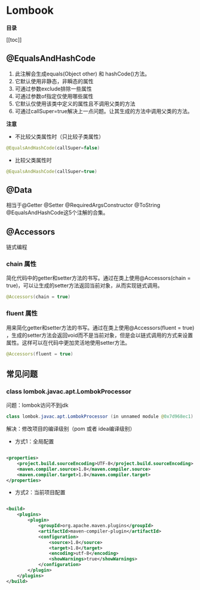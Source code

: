 # Lombook

**目录**

[[toc]]

## @EqualsAndHashCode

1. 此注解会生成equals(Object other) 和 hashCode()方法。
2. 它默认使用非静态，非瞬态的属性
3. 可通过参数exclude排除一些属性
4. 可通过参数of指定仅使用哪些属性
5. 它默认仅使用该类中定义的属性且不调用父类的方法
6. 可通过callSuper=true解决上一点问题。让其生成的方法中调用父类的方法。

**注意**

- 不比较父类属性时（只比较子类属性）

```java
@EqualsAndHashCode(callSuper=false)
```

- 比较父类属性时

```java
@EqualsAndHashCode(callSuper=true)
```

## @Data

相当于@Getter @Setter @RequiredArgsConstructor @ToString @EqualsAndHashCode这5个注解的合集。

## @Accessors

链式编程

### chain 属性

简化代码中的getter和setter方法的书写。通过在类上使用@Accessors(chain = true)，可以让生成的setter方法返回当前对象，从而实现链式调用。

```java
@Accessors(chain = true)
```

### fluent 属性

用来简化getter和setter方法的书写。通过在类上使用@Accessors(fluent = true)
，生成的setter方法会返回void而不是当前对象，但是会以链式调用的方式来设置属性。这样可以在代码中更加灵活地使用setter方法。

```java
@Accessors(fluent = true)
```

## 常见问题

### class lombok.javac.apt.LombokProcessor

问题：lombok访问不到jdk

```java
class lombok.javac.apt.LombokProcessor (in unnamed module @0x7d968ec1) cannot access class com.sun.tools.javac.processing.JavacProcessingEnvironment (in module jdk.compiler) because module jdk.compiler does not export com.sun.tools.javac.processing to unnamed module @0x7d968ec1
```

解决：修改项目的编译级别（pom 或者 idea编译级别）

- 方式1：全局配置
```xml

<properties>
    <project.build.sourceEncoding>UTF-8</project.build.sourceEncoding>
    <maven.compiler.source>1.8</maven.compiler.source>
    <maven.compiler.target>1.8</maven.compiler.target>
</properties>
```
- 方式2：当前项目配置

```xml

<build>
    <plugins>
        <plugin>
            <groupId>org.apache.maven.plugins</groupId>
            <artifactId>maven-compiler-plugin</artifactId>
            <configuration>
                <source>1.8</source>
                <target>1.8</target>
                <encoding>utf-8</encoding>
                <showWarnings>true</showWarnings>
            </configuration>
        </plugin>
    </plugins>
</build>

```
